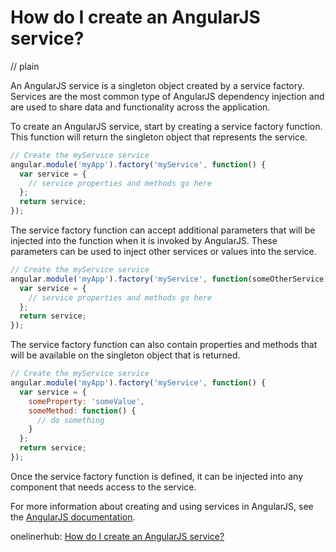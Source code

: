 # How do I create an AngularJS service?
// plain

An AngularJS service is a singleton object created by a service factory. Services are the most common type of AngularJS dependency injection and are used to share data and functionality across the application.

To create an AngularJS service, start by creating a service factory function. This function will return the singleton object that represents the service.

```javascript
// Create the myService service
angular.module('myApp').factory('myService', function() {
  var service = {
    // service properties and methods go here
  };
  return service;
});
```

The service factory function can accept additional parameters that will be injected into the function when it is invoked by AngularJS. These parameters can be used to inject other services or values into the service.

```javascript
// Create the myService service
angular.module('myApp').factory('myService', function(someOtherService) {
  var service = {
    // service properties and methods go here
  };
  return service;
});
```

The service factory function can also contain properties and methods that will be available on the singleton object that is returned.

```javascript
// Create the myService service
angular.module('myApp').factory('myService', function() {
  var service = {
    someProperty: 'someValue',
    someMethod: function() {
      // do something
    }
  };
  return service;
});
```

Once the service factory function is defined, it can be injected into any component that needs access to the service.

For more information about creating and using services in AngularJS, see the [AngularJS documentation](https://docs.angularjs.org/guide/services).

onelinerhub: [How do I create an AngularJS service?](https://onelinerhub.com/angularjs/how-do-i-create-an-angularjs-service)